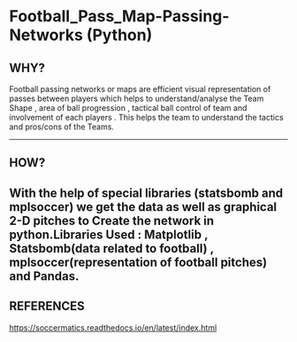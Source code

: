 # Football_Pass_Map-Passing-Networks (Python)

## WHY?
Football passing networks or maps are efficient visual representation of passes between players which helps to understand/analyse the Team Shape , area of ball progression , tactical ball control of team and involvement of each players . This helps the team to understand the tactics and pros/cons of the Teams.

---------------------------------------------------------------------------------------------------------------------------------------------------------------------------------------------------------------------
## HOW?
With the help of special libraries (statsbomb and mplsoccer) we get the data as well as graphical 2-D pitches to Create the network in python.Libraries Used : Matplotlib , Statsbomb(data related to football) , mplsoccer(representation of football pitches) and Pandas.
--------------------------------------------------------------------------------------------------------------------------------------------------------------------------------------------------------------------
## REFERENCES
https://soccermatics.readthedocs.io/en/latest/index.html
